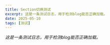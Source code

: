 ```yaml
---
title: Section切换测试
excerpt: 这是一条测试日志，用于检测blog能否正确加载。
date: 2025-05-10
tags: [测试]
---
```


*这是一条测试日志，用于检测blog能否正确加载。*